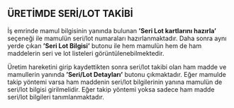 ## ÜRETİMDE SERİ/LOT TAKİBİ
İş emrinde mamul bilgisinin yanında bulunan **’Seri Lot kartlarını hazırla’** seçeneği ile mamulün seri/lot numaraları hazırlanmaktadır. Daha sonra aynı yerde çıkan **’Seri Lot Bilgisi’** butonu ile hem mamulün hem de ham maddelerin seri ve lot listeleri görüntülenebilmektedir.   

Üretim hareketini girip kaydettikten sonra seri/lot takibi olan ham madde ve mamullerin yanında **’Seri/Lot Detayları’** butonu çıkmaktadır. Eğer mamulde takip yöntemi varsa ham maddenin seri/lot bilgilerinin yanına mamulün de seri/lot bilgisi girilmelidir. Eğer takip yöntemi yoksa sadece ham madde seri/lot bilgileri tanımlanmaktadır.

